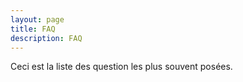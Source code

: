 ```yaml
---
layout: page
title: FAQ
description: FAQ
---
```


Ceci est la liste des question les plus souvent posées.
